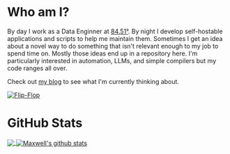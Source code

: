 # Who am I?
By day I work as a Data Enginner at [84.51°](https://www.8451.com/).
By night I develop self-hostable applications and scripts to help me maintain them.
Sometimes I get an idea about a novel way to do something that isn't relevant enough to my job to spend time on. Mostly those ideas end up in a repository here. 
I'm particularly interested in automation, LLMs, and simple compilers but my code ranges all over.

Check out [my blog](blog.doze.dev) to see what I'm currently thinking about.

[![Flip-Flop](https://github-readme-stats.vercel.app/api/pin/?username=mullinmax&repo=flip-flop)](https://github.com/mullinmax/flip-flop)


# GitHub Stats

<a href="https://github.com/mullinmax">
  <img align="center" src="https://github-readme-stats.vercel.app/api/top-langs/?username=mullinmax&langs_count=10&layout=compact&theme=light&hide_langs_below=1" />
</a>

<a href="https://github.com/mullinmax">
 <img align="center" src="https://github-readme-stats.vercel.app/api?username=mullinmax&show_icons=true&theme=light&line_height=27" alt="Maxwell's github stats"/>
</a>

